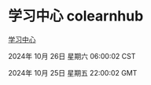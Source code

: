 # 学习中心 colearnhub
[学习中心](http://219.139.197.74:56308/colearnhub/)

2024年 10月 26日 星期六 06:00:02 CST

2024年 10月 25日 星期五 22:00:02 GMT
